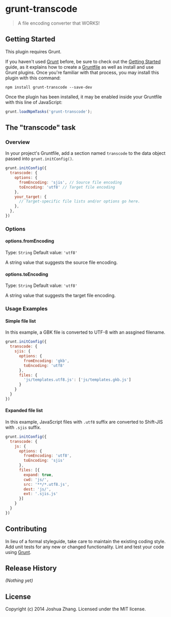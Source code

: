 # grunt-transcode

> A file encoding converter that WORKS!

## Getting Started
This plugin requires Grunt.

If you haven't used [Grunt](http://gruntjs.com/) before, be sure to check out the [Getting Started](http://gruntjs.com/getting-started) guide, as it explains how to create a [Gruntfile](http://gruntjs.com/sample-gruntfile) as well as install and use Grunt plugins. Once you're familiar with that process, you may install this plugin with this command:

```shell
npm install grunt-transcode --save-dev
```

Once the plugin has been installed, it may be enabled inside your Gruntfile with this line of JavaScript:

```js
grunt.loadNpmTasks('grunt-transcode');
```

## The "transcode" task

### Overview
In your project's Gruntfile, add a section named `transcode` to the data object passed into `grunt.initConfig()`.

```js
grunt.initConfig({
  transcode: {
    options: {
      fromEncoding: 'sjis', // Source file encoding
      toEncoding: 'utf8' // Target file encoding
    },
    your_target: {
      // Target-specific file lists and/or options go here.
    },
  },
})
```

### Options

#### options.fromEncoding
Type: `String`
Default value: `'utf8'`

A string value that suggests the source file encoding.

#### options.toEncoding
Type: `String`
Default value: `'utf8'`

A string value that suggests the target file encoding.

### Usage Examples

#### Simple file list

In this example, a GBK file is converted to UTF-8 with an assgined filename.

```js
grunt.initConfig({
  transcode: {
    sjis: {
      options: {
        fromEncoding: 'gkb',
        toEncoding: 'utf8'
      },
      files: {
        'js/templates.utf8.js': ['js/templates.gkb.js']
      }
    }
  }
})
```

#### Expanded file list

In this example, JavaScript files with `.utf8` suffix are converted to Shift-JIS with `.sjis` suffix.

```js
grunt.initConfig({
  transcode: {
    js: {
      options: {
        fromEncoding: 'utf8',
        toEncoding: 'sjis'
      },
      files: [{
        expand: true,
        cwd: 'js/',
        src: '**/*.utf8.js',
        dest: 'js/',
        ext: '.sjis.js'
      }]
    }
  }
})
```

## Contributing
In lieu of a formal styleguide, take care to maintain the existing coding style. Add unit tests for any new or changed functionality. Lint and test your code using [Grunt](http://gruntjs.com/).

## Release History
_(Nothing yet)_

## License
Copyright (c) 2014 Joshua Zhang. Licensed under the MIT license.
